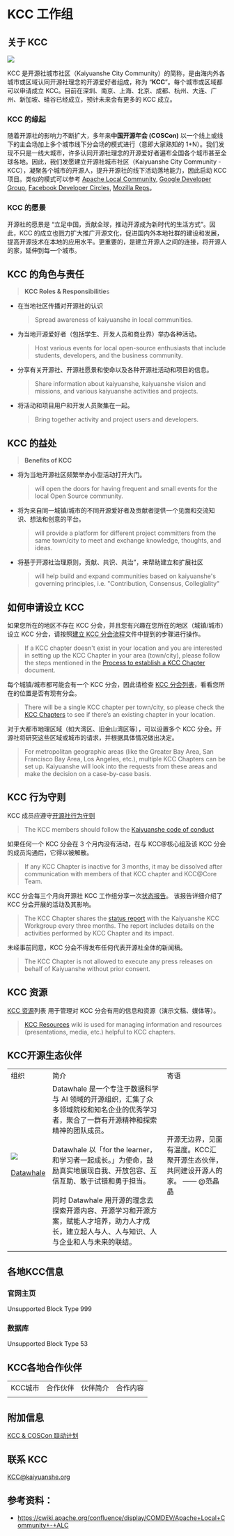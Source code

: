 # KCC 工作组

## 关于 KCC

![](https://kaiyuanshe.cn/api/lark/file/PoA1bkubMogAZVxqVE8cT21UnIb)

KCC 是开源社城市社区（Kaiyuanshe City Community）的简称，是由海内外各城市或区域认同开源社理念的开源爱好者组成，称为 “**KCC**”。每个城市或区域都可以申请成立 KCC。目前在深圳、南京、上海、北京、成都、杭州、大连、广州、新加坡、硅谷已经成立，预计未来会有更多的 KCC 成立。

### **KCC 的缘起**

随着开源社的影响力不断扩大，多年来**中国开源年会 (COSCon)** 以一个线上或线下的主会场加上多个城市线下分会场的模式进行（意即大家熟知的 1+N）。我们发现不只是一线大城市，许多认同开源社理念的开源爱好者遍布全国各个城市甚至全球各地。因此，我们发愿建立开源社城市社区（Kaiyuanshe City Community - KCC），凝聚各个城市的开源人，提升开源社的线下活动落地能力，因此启动 KCC 项目。类似的模式可以参考 [Apache Local Community][1], [Google Developer Group][2], [Facebook Developer Circles][3], [Mozilla Reps][4]。

### **KCC 的愿景**

开源社的愿景是 “立足中国，贡献全球，推动开源成为新时代的生活方式”。因此，KCC 的成立也戮力扩大推广开源文化，促进国内外本地社群的建设和发展，提高开源技术在本地的应用水平。更重要的，是建立开源人之间的连接，将开源人的家，延伸到每一个城市。

## KCC 的角色与责任

> **KCC Roles & Responsibilitie**s

- 在当地社区传播对开源社的认识
    
    > Spread awareness of kaiyuanshe in local communities.
    
- 为当地开源爱好者（包括学生、开发人员和商业界）举办各种活动。
    
    > Host various events for local open-source enthusiasts that include students, developers, and the business community.
    
- 分享有关开源社、开源社愿景和使命以及各种开源社活动和项目的信息。
    
    > Share information about kaiyuanshe, kaiyuanshe vision and missions, and various kaiyuanshe activities and projects.
    
- 将活动和项目用户和开发人员聚集在一起。
    
    > Bring together activity and project users and developers.
    

## KCC 的益处

> **Benefits of KCC**

- 将为当地开源社区频繁举办小型活动打开大门。
    
    > will open the doors for having frequent and small events for the local Open Source community.
    
- 将为来自同一城镇/城市的不同开源爱好者及贡献者提供一个见面和交流知识、想法和创意的平台。
    
    > will provide a platform for different project committers from the same town/city to meet and exchange knowledge, thoughts, and ideas.
    
- 将基于开源社治理原则，贡献、共识、共治”，来帮助建立和扩展社区
    
    > will help build and expand communities based on kaiyuanshe's governing principles, i.e. "Contribution, Consensus, Collegiality"
    

## 如何申请设立 KCC

如果您所在的地区不存在 KCC 分会，并且您有兴趣在您所在的地区（城镇/城市）设立 KCC 分会，请按照[建立 KCC 分会流程][5]文件中提到的步骤进行操作。

> If a KCC chapter doesn't exist in your location and you are interested in setting up the KCC Chapter in your area (town/city), please follow the steps mentioned in the [Process to establish a KCC Chapter][6] document.

每个城镇/城市都可能会有一个 KCC 分会，因此请检查 [KCC 分会列表][7]，看看您所在的位置是否有现有分会。

> There will be a single KCC chapter per town/city, so please check the [KCC Chapters][8] to see if there’s an existing chapter in your location.

对于大都市地理区域（如大湾区、旧金山湾区等），可以设置多个 KCC 分会。开源社将研究这些区域或城市的请求，并根据具体情况做出决定。

> For metropolitan geographic areas (like the Greater Bay Area, San Francisco Bay Area, Los Angeles, etc.), multiple KCC Chapters can be set up. Kaiyuanshe will look into the requests from these areas and make the decision on a case-by-case basis.

## KCC 行为守则

KCC 成员应遵守[开源社行为守则][9]

> The KCC members should follow the [Kaiyuanshe code of conduct][10]

如果任何一个 KCC 分会在 3 个月内没有活动，在与 KCC@核心组及该 KCC 分会的成员沟通后，它得以被解散。

> If any KCC Chapter is inactive for 3 months, it may be dissolved after communication with members of that KCC chapter and KCC@Core Team.

KCC 分会每三个月向开源社 KCC 工作组分享一次[状态报告][11]。 该报告详细介绍了 KCC 分会开展的活动及其影响。

> The KCC Chapter shares the [status report][12] with the Kaiyuanshe KCC Workgroup every three months. The report includes details on the activities performed by KCC Chapter and its impact.

未经事前同意，KCC 分会不得发布任何代表开源社全体的新闻稿。

> The KCC Chapter is not allowed to execute any press releases on behalf of Kaiyuanshe without prior consent.

## KCC 资源

[KCC 资源][13]列表 用于管理对 KCC 分会有用的信息和资源（演示文稿、媒体等）。

> [KCC Resources][14] wiki is used for managing information and resources (presentations, media, etc.) helpful to KCC chapters.

## KCC开源生态伙伴

|     |     |     |
| --- | --- | --- |
| 组织  | 简介  | 寄语  |
| ![](https://kaiyuanshe.cn/api/lark/file/SX3gbsZvmop9wzxlWnmcoxwFnVf)<br><br>[Datawhale][15] | Datawhale 是一个专注于数据科学与 AI 领域的开源组织，汇集了众多领域院校和知名企业的优秀学习者，聚合了一群有开源精神和探索精神的团队成员。<br><br>Datawhale 以「for the learner，和学习者一起成长。」为使命，鼓励真实地展现自我、开放包容、互信互助、敢于试错和勇于担当。<br><br>同时 Datawhale 用开源的理念去探索开源内容、开源学习和开源方案，赋能人才培养，助力人才成长，建立起人与人、人与知识、人与企业和人与未来的联结。 | 开源无边界，见面有温度。KCC汇聚开源生态伙伴，共同建设开源人的家。 —— @范晶晶 |
|     |     |     |

## 各地KCC信息

### 官网主页

Unsupported Block Type 999

### 数据库

Unsupported Block Type 53

## KCC各地合作伙伴

|     |     |     |     |
| --- | --- | --- | --- |
| KCC城市 | 合作伙伴 | 伙伴简介 | 合作内容 |
|     |     |     |     |

## 附加信息

[KCC & COSCon 联动计划][16]

## 联系 KCC

KCC@kaiyuanshe.org

## 参考资料：

- https://cwiki.apache.org/confluence/display/COMDEV/Apache+Local+Community+-+ALC

[1]: https%3A%2F%2Fcwiki.apache.org%2Fconfluence%2Fdisplay%2FCOMDEV%2FApache%2BLocal%2BCommunity%2B-%2BALC
[2]: https%3A%2F%2Fdevelopers.google.com%2Fprograms%2Fcommunity%2Fgdg%2F
[3]: https%3A%2F%2Fdevelopers.facebook.com%2Fdevelopercircles%2F
[4]: https%3A%2F%2Freps.mozilla.org%2Fabout%2F
[5]: https%3A%2F%2Fkaiyuanshe.feishu.cn%2Fwiki%2FYgNFwIm8UiIkyfkHlwmcs3ManUV
[6]: https%3A%2F%2Fkaiyuanshe.feishu.cn%2Fwiki%2FYgNFwIm8UiIkyfkHlwmcs3ManUV
[7]: https%3A%2F%2Fopen-source-bazaar.feishu.cn%2Fdocx%2FGc61dFWWIoPSQ0xWlMBc9cKmnxg
[8]: https%3A%2F%2Fopen-source-bazaar.feishu.cn%2Fdocx%2FGc61dFWWIoPSQ0xWlMBc9cKmnxg
[9]: https%3A%2F%2Fkaiyuanshe.feishu.cn%2Fwiki%2FUCrmwQ0oqilra0ki3tNcP4xonLe
[10]: https%3A%2F%2Fkaiyuanshe.feishu.cn%2Fwiki%2FUCrmwQ0oqilra0ki3tNcP4xonLe
[11]: https%3A%2F%2Fkaiyuanshe.feishu.cn%2Fwiki%2FZESzwfFzWiGB2GkmvDUcVeHqnhf
[12]: https%3A%2F%2Fkaiyuanshe.feishu.cn%2Fwiki%2FZESzwfFzWiGB2GkmvDUcVeHqnhf
[13]: https%3A%2F%2Fkaiyuanshe.feishu.cn%2Fwiki%2FHSGhwutqNie4nXkere9cuedJn1L
[14]: https%3A%2F%2Fkaiyuanshe.feishu.cn%2Fwiki%2FHSGhwutqNie4nXkere9cuedJn1L
[15]: https%3A%2F%2Fwww.datawhale.club%2F%23%2F
[16]: https://kaiyuanshe.feishu.cn/docx/BHZhdlXiboC7iHx6nwUchhBJnoh